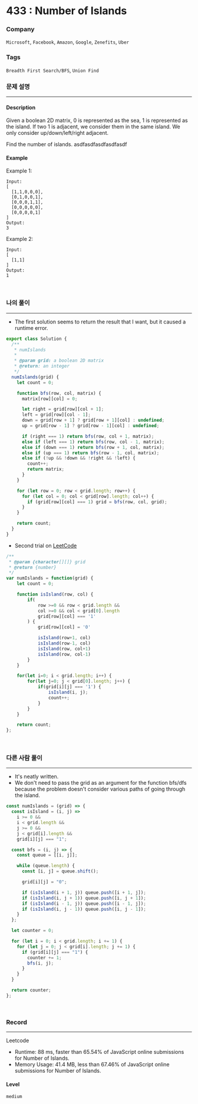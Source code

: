 # 433 : Number of Islands

### Company

`Microsoft`, `Facebook`, `Amazon`, `Google`, `Zenefits`, `Uber`

### Tags

`Breadth First Search/BFS`, `Union Find`

### 문제 설명

---

#### Description

Given a boolean 2D matrix, 0 is represented as the sea, 1 is represented as the island. If two 1 is adjacent, we consider them in the same island. We only consider up/down/left/right adjacent.

Find the number of islands.
asdfasdfasdfasdfasdf

#### Example

Example 1:

```
Input:
[
  [1,1,0,0,0],
  [0,1,0,0,1],
  [0,0,0,1,1],
  [0,0,0,0,0],
  [0,0,0,0,1]
]
Output:
3
```

Example 2:

```
Input:
[
  [1,1]
]
Output:
1
```

<br>

### 나의 풀이

---

- The first solution seems to return the result that I want, but it caused a runtime error.

```js
export class Solution {
  /**
   * numIslands
   *
   * @param grid: a boolean 2D matrix
   * @return: an integer
   */
  numIslands(grid) {
    let count = 0;

    function bfs(row, col, matrix) {
      matrix[row][col] = 0;

      let right = grid[row][col + 1];
      left = grid[row][col - 1];
      down = grid[row + 1] ? grid[row + 1][col] : undefined;
      up = grid[row - 1] ? grid[row - 1][col] : undefined;

      if (right === 1) return bfs(row, col + 1, matrix);
      else if (left === 1) return bfs(row, col - 1, matrix);
      else if (down === 1) return bfs(row + 1, col, matrix);
      else if (up === 1) return bfs(row - 1, col, matrix);
      else if (!up && !down && !right && !left) {
        count++;
        return matrix;
      }
    }

    for (let row = 0; row < grid.length; row++) {
      for (let col = 0; col < grid[row].length; col++) {
        if (grid[row][col] === 1) grid = bfs(row, col, grid);
      }
    }

    return count;
  }
}
```

- Second trial on [LeetCode](https://leetcode.com/problems/number-of-islands/)

```js
/**
 * @param {character[][]} grid
 * @return {number}
 */
var numIslands = function(grid) {
    let count = 0;

    function isIsland(row, col) {
        if(
            row >=0 && row < grid.length &&
            col >=0 && col < grid[0].length
            grid[row][col] === '1'
        ) {
            grid[row][col] = '0'

            isIsland(row+1, col)
            isIsland(row-1, col)
            isIsland(row, col+1)
            isIsland(row, col-1)
        }
    }

    for(let i=0; i < grid.length; i++) {
        for(let j=0; j < grid[0].length; j++) {
            if(grid[i][j] === '1') {
                isIsland(i, j);
                count++;
            }
        }
    }

    return count;
};
```

<br>

### 다른 사람 풀이

---

- It's neatly written.
- We don't need to pass the grid as an argument for the function bfs/dfs because the problem doesn't consider various paths of going through the island.

```js
const numIslands = (grid) => {
  const isIsland = (i, j) =>
    i >= 0 &&
    i < grid.length &&
    j >= 0 &&
    j < grid[i].length &&
    grid[i][j] === "1";

  const bfs = (i, j) => {
    const queue = [[i, j]];

    while (queue.length) {
      const [i, j] = queue.shift();

      grid[i][j] = "0";

      if (isIsland(i + 1, j)) queue.push([i + 1, j]);
      if (isIsland(i, j + 1)) queue.push([i, j + 1]);
      if (isIsland(i - 1, j)) queue.push([i - 1, j]);
      if (isIsland(i, j - 1)) queue.push([i, j - 1]);
    }
  };

  let counter = 0;

  for (let i = 0; i < grid.length; i += 1) {
    for (let j = 0; j < grid[i].length; j += 1) {
      if (grid[i][j] === "1") {
        counter += 1;
        bfs(i, j);
      }
    }
  }

  return counter;
};
```

<br>

### Record

---

Leetcode

- Runtime: 88 ms, faster than 65.54% of JavaScript online submissions for Number of Islands.
- Memory Usage: 41.4 MB, less than 67.46% of JavaScript online submissions for Number of Islands.

#### Level

`medium`

<br>
